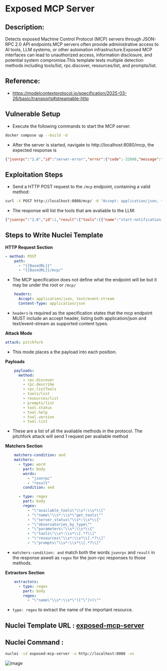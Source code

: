 # Exposed MCP Server

## Description:
Detects exposed Machine Control Protocol (MCP) servers through JSON-RPC 2.0 API endpoints.MCP servers often provide administrative access to AI tools, LLM systems, or other automation infrastructure.Exposed MCP interfaces can lead to unauthorized access, information disclosure, and potential system compromise.This template tests multiple detection methods including tools/list, rpc.discover, resources/list, and prompts/list.

## Reference:
- https://modelcontextprotocol.io/specification/2025-03-26/basic/transports#streamable-http

## Vulnerable Setup

- Execute the following commands to start the MCP server:

```bash
docker compose up --build -d
```

- After the server is started, navigate to http://localhost:8080/mcp, the expected response is

```json
{"jsonrpc":"2.0","id":"server-error","error":{"code":-32600,"message":"Not Acceptable: Client must accept text/event-stream"}}
```

## Exploitation Steps

- Send a HTTP POST request to the `/mcp` endpoint, containing a valid method:

```bash
curl -X POST http://localhost:8080/mcp/ -H "Accept: application/json, text/event-stream" -H "Content-Type: application/json" --data '{"jsonrpc": "2.0","method": "tools/list","params": {},"id": 1}'
```

- The response will list the tools that are avaliable to the LLM:

```json
{"jsonrpc":"2.0","id":1,"result":{"tools":[{"name":"start-notification-stream","description":"Sends a stream of notifications with configurable count and interval","inputSchema":{"type":"object","required":["interval","count","caller"],"properties":{"interval":{"type":"number","description":"Interval between notifications in seconds"},"count":{"type":"number","description":"Number of notifications to send"},"caller":{"type":"string","description":"Identifier of the caller to include in notifications"}}}}]}}
```

## Steps to Write Nuclei Template

**HTTP Request Section**

```yaml
- method: POST
    path:
      - "{{BaseURL}}"
      - "{{BaseURL}}/mcp/"
```

- The MCP specification does not define what the endpoint will be but it may be under the root or `/mcp/`

```yaml
    headers:
      Accept: application/json, text/event-stream
      Content-Type: application/json
```

- `headers` is required as the specification states that the mcp endpoint MUST include an accept header, listing both application/json and text/event-stream as supported content types.

**Attack Mode**
```yml
attack: pitchfork
```
- This mode places a the payload into each position.  

**Payloads**

```yaml
    payloads:
      method:
        - rpc.discover
        - rpc.describe
        - rpc.listTools
        - tools/list
        - resources/list
        - prompts/list
        - tool.status
        - tool.help
        - tool.version
        - tool.list
```

- These are a list of all the avaliable methods in the protocol. The pitchfork attack will send 1 request per avaliable method

**Matchers Section**

```yaml
    matchers-condition: and
    matchers:
      - type: word
        part: body
        words:
          - "jsonrpc"
          - "result"
        condition: and

      - type: regex
        part: body
        regex:
          - "\"available_tools\"\\s*:\\s*\\["
          - "\"name\"\\s*:\\s*\"get_tools\""
          - "\"server_status\"\\s*:\\s*\\{"
          - "\"observatories_by_type\""
          - "\"parameters\"\\s*:\\s*\\{"
          - "\"tools\"\\s*:\\s*\\[.*?\\]"
          - "\"resources\"\\s*:\\s*\\[.*?\\]"
          - "\"prompts\"\\s*:\\s*\\[.*?\\]"
```

- `matchers-condition: and` match both the words `jsonrpc` and `result` in the response aswell as `regex` for the json-rpc responses to those methods.

**Extractors Section**

```yaml
    extractors:
      - type: regex
        part: body
        regex:
          - "\"name\"\\s*:\\s*\"([^\"]+)\""
```

- `type: regex` to extract the name of the important resource.

## Nuclei Template URL : [exposed-mcp-server](https://github.com/projectdiscovery/nuclei-templates/blob/main/http/exposures/apis/exposed-mcp-server.yaml)

## Nuclei Command :

```bash
nuclei -id exposed-mcp-server -u http://localhost:8080 -vv
```

![image](https://github.com/user-attachments/assets/980ff913-41c7-4668-a4da-1b0a4742c8e2)
